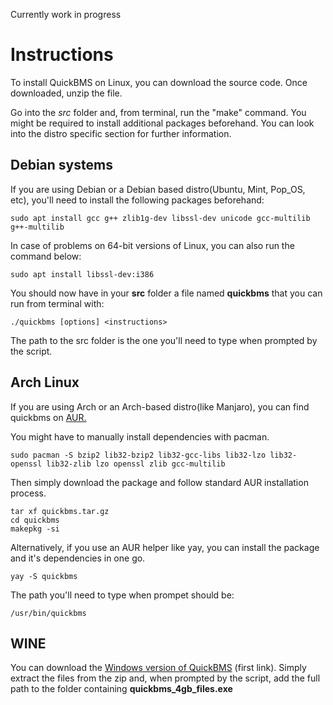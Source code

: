 Currently work in progress

Instructions
=========

To install QuickBMS on Linux, you can download the source code. Once downloaded, unzip the file.

Go into the *src* folder and, from terminal, run the "make" command. You might be required to install additional packages beforehand. You can look into the distro specific section for further information.

## Debian systems

If you are using Debian or a Debian based distro(Ubuntu, Mint, Pop\_OS, etc), you'll need to install the following packages beforehand:

    sudo apt install gcc g++ zlib1g-dev libssl-dev unicode gcc-multilib g++-multilib

In case of problems on 64-bit versions of Linux, you can also run the command below:

    sudo apt install libssl-dev:i386

You should now have in your **src** folder a file named **quickbms** that you can run from terminal with:

    ./quickbms [options] <instructions>

The path to the src folder is the one you'll need to type when prompted by the script.

## Arch Linux

If you are using Arch or an Arch-based distro(like Manjaro), you can find quickbms on [AUR.](https://aur.archlinux.org/packages/quickbms/)

You might have to manually install dependencies with pacman.

    sudo pacman -S bzip2 lib32-bzip2 lib32-gcc-libs lib32-lzo lib32-openssl lib32-zlib lzo openssl zlib gcc-multilib

Then simply download the package and follow standard AUR installation process.

    tar xf quickbms.tar.gz
	cd quickbms
	makepkg -si

Alternatively, if you use an AUR helper like yay, you can install the package and it's dependencies in one go.

    yay -S quickbms

The path you'll need to type when prompet should be:

    /usr/bin/quickbms

## WINE

You can download the [Windows version of QuickBMS](https://aluigi.altervista.org/quickbms.htm) (first link). Simply extract the files from the zip and, when prompted by the script, add the full path to the folder containing **quickbms_4gb_files.exe**
